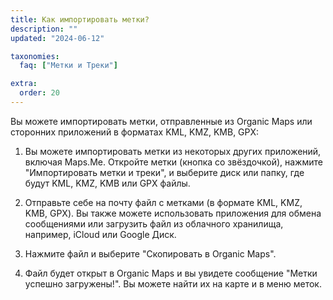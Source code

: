 ```yaml
---
title: Как импортировать метки?
description: ""
updated: "2024-06-12"

taxonomies:
  faq: ["Метки и Треки"]

extra:
  order: 20
---
```


Вы можете импортировать метки, отправленные из Organic Maps или сторонних приложений в форматах KML, KMZ, KMB, GPX:

1. Вы можете импортировать метки из некоторых других приложений, включая Maps.Me. Откройте метки (кнопка со звёздочкой), нажмите "Импортировать метки и треки", и выберите диск или папку, где будут KML, KMZ, KMB или GPX файлы.

2. Отправьте себе на почту файл с метками (в формате KML, KMZ, KMB, GPX). Вы также можете использовать приложения для обмена сообщениями или загрузить файл из облачного хранилища, например, iCloud или Google Диск.

3. Нажмите файл и выберите "Скопировать в Organic Maps".

4. Файл будет открыт в Organic Maps и вы увидете сообщение "Метки успешно загружены!". Вы можете найти их на карте и в меню меток.
